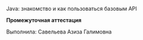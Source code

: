 Java: знакомство и как пользоваться базовым API

**Промежуточная аттестация**

Выполнила: Савельева Азиза Галимовна